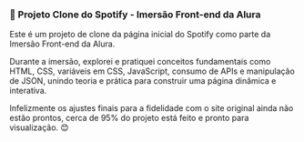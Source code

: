 <h3>📔 Projeto Clone do Spotify - Imersão Front-end da Alura</h3>
<p>Este é um projeto de clone da página inicial do Spotify como parte da Imersão Front-end da Alura.</p>
<p>Durante a imersão, explorei e pratiquei conceitos fundamentais como HTML, CSS, variáveis em CSS, JavaScript, consumo de APIs e manipulação de JSON, unindo teoria e prática para construir uma página dinâmica e interativa.</p>
<p>Infelizmente os ajustes finais para a fidelidade com o site original ainda não estão prontos, cerca de 95% do projeto está feito e pronto para visualização. 😊</p>
